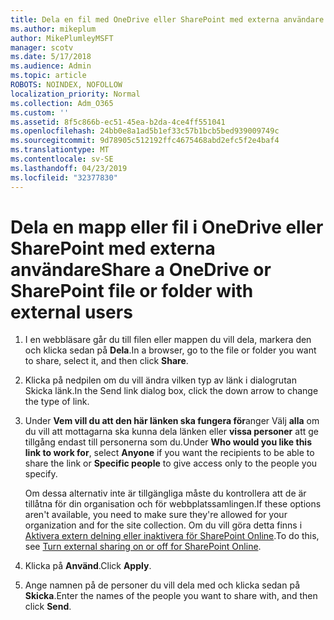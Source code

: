 ```yaml
---
title: Dela en fil med OneDrive eller SharePoint med externa användare
ms.author: mikeplum
author: MikePlumleyMSFT
manager: scotv
ms.date: 5/17/2018
ms.audience: Admin
ms.topic: article
ROBOTS: NOINDEX, NOFOLLOW
localization_priority: Normal
ms.collection: Adm_O365
ms.custom: ''
ms.assetid: 8f5c866b-ec51-45ea-b2da-4ce4ff551041
ms.openlocfilehash: 24bb0e8a1ad5b1ef33c57b1bcb5bed939009749c
ms.sourcegitcommit: 9d78905c512192ffc4675468abd2efc5f2e4baf4
ms.translationtype: MT
ms.contentlocale: sv-SE
ms.lasthandoff: 04/23/2019
ms.locfileid: "32377830"
---
```

# <a name="share-a-onedrive-or-sharepoint-file-or-folder-with-external-users"></a><span data-ttu-id="6838c-102">Dela en mapp eller fil i OneDrive eller SharePoint med externa användare</span><span class="sxs-lookup"><span data-stu-id="6838c-102">Share a OneDrive or SharePoint file or folder with external users</span></span>

1. <span data-ttu-id="6838c-103">I en webbläsare går du till filen eller mappen du vill dela, markera den och klicka sedan på **Dela**.</span><span class="sxs-lookup"><span data-stu-id="6838c-103">In a browser, go to the file or folder you want to share, select it, and then click **Share**.</span></span>
    
2. <span data-ttu-id="6838c-104">Klicka på nedpilen om du vill ändra vilken typ av länk i dialogrutan Skicka länk.</span><span class="sxs-lookup"><span data-stu-id="6838c-104">In the Send link dialog box, click the down arrow to change the type of link.</span></span>
    
3. <span data-ttu-id="6838c-105">Under **Vem vill du att den här länken ska fungera för**anger Välj **alla** om du vill att mottagarna ska kunna dela länken eller **vissa personer** att ge tillgång endast till personerna som du.</span><span class="sxs-lookup"><span data-stu-id="6838c-105">Under **Who would you like this link to work for**, select **Anyone** if you want the recipients to be able to share the link or **Specific people** to give access only to the people you specify.</span></span> 
    
    <span data-ttu-id="6838c-106">Om dessa alternativ inte är tillgängliga måste du kontrollera att de är tillåtna för din organisation och för webbplatssamlingen.</span><span class="sxs-lookup"><span data-stu-id="6838c-106">If these options aren't available, you need to make sure they're allowed for your organization and for the site collection.</span></span> <span data-ttu-id="6838c-107">Om du vill göra detta finns i [Aktivera extern delning eller inaktivera för SharePoint Online](https://go.microsoft.com/fwlink/?linkid=866426).</span><span class="sxs-lookup"><span data-stu-id="6838c-107">To do this, see [Turn external sharing on or off for SharePoint Online](https://go.microsoft.com/fwlink/?linkid=866426).</span></span>
    
4. <span data-ttu-id="6838c-108">Klicka på **Använd**.</span><span class="sxs-lookup"><span data-stu-id="6838c-108">Click **Apply**.</span></span>
    
5. <span data-ttu-id="6838c-109">Ange namnen på de personer du vill dela med och klicka sedan på **Skicka**.</span><span class="sxs-lookup"><span data-stu-id="6838c-109">Enter the names of the people you want to share with, and then click **Send**.</span></span>
    

